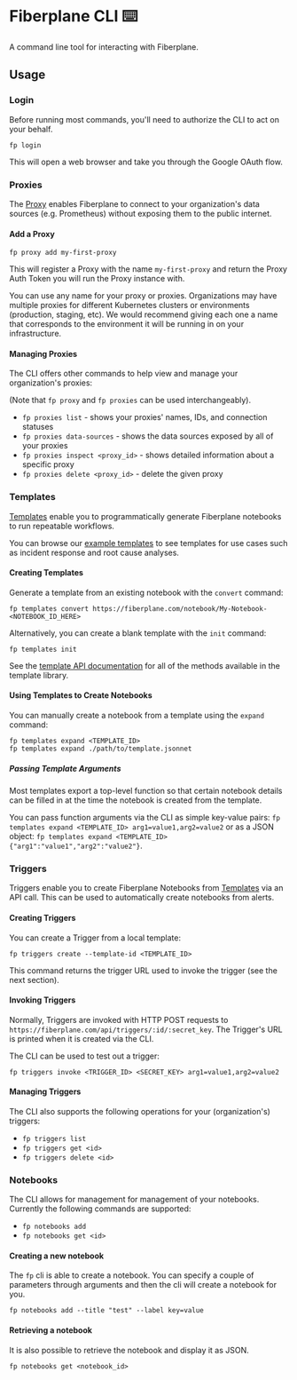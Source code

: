 # Fiberplane CLI ⌨️

A command line tool for interacting with Fiberplane.

## Usage

### Login

Before running most commands, you'll need to authorize the CLI to act on your behalf.
```shell
fp login
```
This will open a web browser and take you through the Google OAuth flow.

### Proxies

The [Proxy](https://github.com/fiberplane/proxy) enables Fiberplane to connect to your organization's data sources (e.g. Prometheus) without exposing them to the public internet.

#### Add a Proxy

```shell
fp proxy add my-first-proxy
```
This will register a Proxy with the name `my-first-proxy` and return the Proxy Auth Token you will run the Proxy instance with.

You can use any name for your proxy or proxies. Organizations may have multiple proxies for different Kubernetes clusters or environments (production, staging, etc). We would recommend giving each one a name that corresponds to the environment it will be running in on your infrastructure.

#### Managing Proxies

The CLI offers other commands to help view and manage your organization's proxies:

(Note that `fp proxy` and `fp proxies` can be used interchangeably).

- `fp proxies list` - shows your proxies' names, IDs, and connection statuses
- `fp proxies data-sources` - shows the data sources exposed by all of your proxies
- `fp proxies inspect <proxy_id>` - shows detailed information about a specific proxy
- `fp proxies delete <proxy_id>` - delete the given proxy

### Templates

[Templates](https://github.com/fiberplane/templates) enable you to programmatically generate Fiberplane notebooks to run repeatable workflows.

You can browse our [example templates](https://github.com/fiberplane/templates/tree/main/examples) to see templates for use cases such as incident response and root cause analyses.

#### Creating Templates

Generate a template from an existing notebook with the `convert` command:

```shell
fp templates convert https://fiberplane.com/notebook/My-Notebook-<NOTEBOOK_ID_HERE>
```

Alternatively, you can create a blank template with the `init` command:

```shell
fp templates init
```

See the [template API documentation](https://github.com/fiberplane/templates/blob/main/docs/template_api.md) for all of the methods available in the template library.

#### Using Templates to Create Notebooks

You can manually create a notebook from a template using the `expand` command:
```shell
fp templates expand <TEMPLATE_ID>
fp templates expand ./path/to/template.jsonnet
```

##### Passing Template Arguments

Most templates export a top-level function so that certain notebook details can be filled in at the time the notebook is created from the template.

You can pass function arguments via the CLI as simple key-value pairs: `fp templates expand <TEMPLATE_ID> arg1=value1,arg2=value2` or as a JSON object: `fp templates expand <TEMPLATE_ID> {"arg1":"value1","arg2":"value2"}`.

### Triggers

Triggers enable you to create Fiberplane Notebooks from [Templates](#templates) via an API call. This can be used to automatically create notebooks from alerts.

#### Creating Triggers

You can create a Trigger from a local template:

```shell
fp triggers create --template-id <TEMPLATE_ID>
```

This command returns the trigger URL used to invoke the trigger (see the next section).

#### Invoking Triggers

Normally, Triggers are invoked with HTTP POST requests to `https://fiberplane.com/api/triggers/:id/:secret_key`. The Trigger's URL is printed when it is created via the CLI.

The CLI can be used to test out a trigger:
```shell
fp triggers invoke <TRIGGER_ID> <SECRET_KEY> arg1=value1,arg2=value2
```

#### Managing Triggers

The CLI also supports the following operations for your (organization's) triggers:
- `fp triggers list`
- `fp triggers get <id>`
- `fp triggers delete <id>`

### Notebooks

The CLI allows for management for management of your notebooks. Currently the
following commands are supported:

- `fp notebooks add`
- `fp notebooks get <id>`

#### Creating a new notebook

The `fp` cli is able to create a notebook. You can specify a couple of
parameters through arguments and then the cli will create a notebook for you.

```shell
fp notebooks add --title "test" --label key=value
```

#### Retrieving a notebook

It is also possible to retrieve the notebook and display it as JSON.

```shell
fp notebooks get <notebook_id>
```
